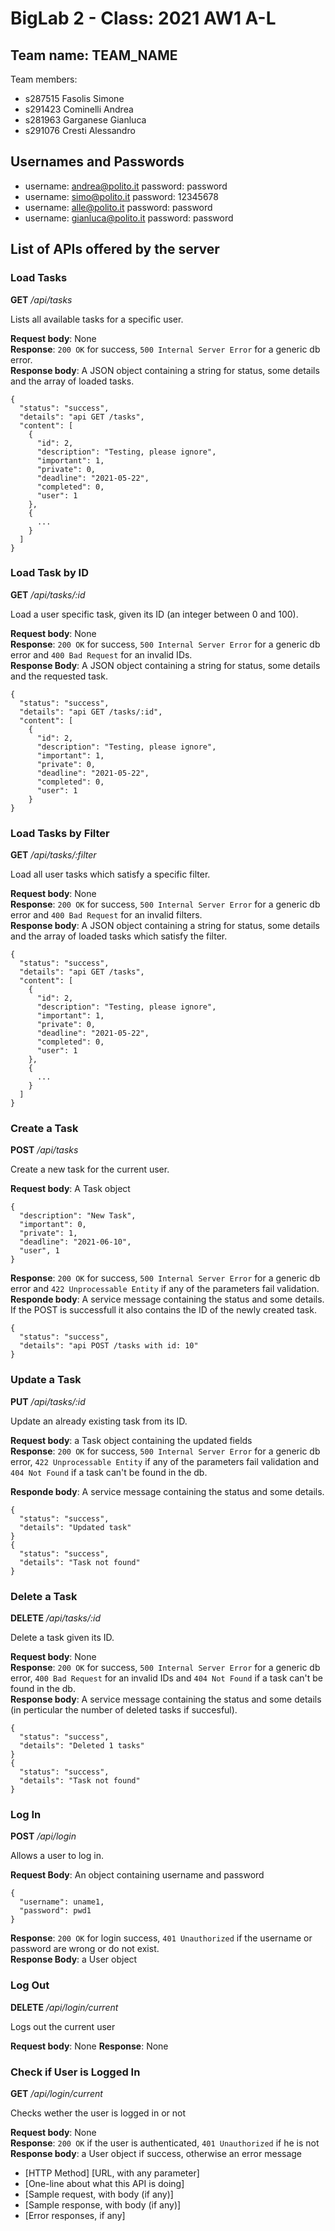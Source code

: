 # BigLab 2 - Class: 2021 AW1 A-L

## Team name: TEAM_NAME

Team members:

- s287515 Fasolis Simone
- s291423 Cominelli Andrea
- s281963 Garganese Gianluca
- s291076 Cresti Alessandro

## Usernames and Passwords

- username: andrea@polito.it password: password
- username: simo@polito.it password: 12345678
- username: alle@polito.it password: password
- username: gianluca@polito.it password: password

## List of APIs offered by the server

### Load Tasks

**GET** _/api/tasks_

Lists all available tasks for a specific user.

**Request body**: None  
**Response**: `200 OK` for success, `500 Internal Server Error` for a generic db error.  
**Response body**: A JSON object containing a string for status, some details and the array of loaded tasks.

```
{
  "status": "success",
  "details": "api GET /tasks",
  "content": [
    {
      "id": 2,
      "description": "Testing, please ignore",
      "important": 1,
      "private": 0,
      "deadline": "2021-05-22",
      "completed": 0,
      "user": 1
    },
    {
      ...
    }
  ]
}
```

### Load Task by ID

**GET** _/api/tasks/:id_

Load a user specific task, given its ID (an integer between 0 and 100).

**Request body**: None  
**Response**: `200 OK` for success, `500 Internal Server Error` for a generic db error and `400 Bad Request` for an invalid IDs.  
**Response Body**: A JSON object containing a string for status, some details and the requested task.

```
{
  "status": "success",
  "details": "api GET /tasks/:id",
  "content": [
    {
      "id": 2,
      "description": "Testing, please ignore",
      "important": 1,
      "private": 0,
      "deadline": "2021-05-22",
      "completed": 0,
      "user": 1
    }
}
```

### Load Tasks by Filter

**GET** _/api/tasks/:filter_

Load all user tasks which satisfy a specific filter.

**Request body**: None  
**Response**: `200 OK` for success, `500 Internal Server Error` for a generic db error and `400 Bad Request` for an invalid filters.  
**Response body**: A JSON object containing a string for status, some details and the array of loaded tasks which satisfy the filter.

```
{
  "status": "success",
  "details": "api GET /tasks",
  "content": [
    {
      "id": 2,
      "description": "Testing, please ignore",
      "important": 1,
      "private": 0,
      "deadline": "2021-05-22",
      "completed": 0,
      "user": 1
    },
    {
      ...
    }
  ]
}
```

### Create a Task

**POST** _/api/tasks_

Create a new task for the current user.

**Request body**: A Task object

```
{
  "description": "New Task",
  "important": 0,
  "private": 1,
  "deadline": "2021-06-10",
  "user", 1
}
```

**Response**: `200 OK` for success, `500 Internal Server Error` for a generic db error and `422 Unprocessable Entity` if any of the parameters fail validation.
**Responde body**: A service message containing the status and some details. If the POST is successfull it also contains the ID of the newly created task.

```
{
  "status": "success",
  "details": "api POST /tasks with id: 10"
}
```

### Update a Task

**PUT** _/api/tasks/:id_

Update an already existing task from its ID.

**Request body**: a Task object containing the updated fields  
**Response**: `200 OK` for success, `500 Internal Server Error` for a generic db error, `422 Unprocessable Entity` if any of the parameters fail validation and `404 Not Found` if a task can't be found in the db.

**Responde body**: A service message containing the status and some details.

```
{
  "status": "success",
  "details": "Updated task"
}
{
  "status": "success",
  "details": "Task not found"
}
```

### Delete a Task

**DELETE** _/api/tasks/:id_

Delete a task given its ID.

**Request body**: None  
**Response**: `200 OK` for success, `500 Internal Server Error` for a generic db error, `400 Bad Request` for an invalid IDs and `404 Not Found` if a task can't be found in the db.  
**Response body**: A service message containing the status and some details (in perticular the number of deleted tasks if succesful).

```
{
  "status": "success",
  "details": "Deleted 1 tasks"
}
{
  "status": "success",
  "details": "Task not found"
}
```

### Log In

**POST** _/api/login_

Allows a user to log in.

**Request Body**: An object containing username and password

```
{
  "username": uname1,
  "password": pwd1
}
```

**Response**: `200 OK` for login success, `401 Unauthorized` if the username or password are wrong or do not exist.  
**Response Body**: a User object

### Log Out

**DELETE** _/api/login/current_

Logs out the current user

**Request body**: None
**Response**: None

### Check if User is Logged In

**GET** _/api/login/current_

Checks wether the user is logged in or not

**Request body**: None  
**Response**: `200 OK` if the user is authenticated, `401 Unauthorized` if he is not  
**Response body**: a User object if success, otherwise an error message

- [HTTP Method] [URL, with any parameter]
- [One-line about what this API is doing]
- [Sample request, with body (if any)]
- [Sample response, with body (if any)]
- [Error responses, if any]

